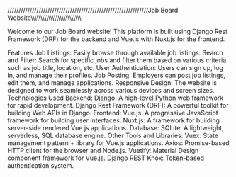 
///////////////////////////////////////////////////////////////Job Board Website\\\\\\\\\\\\\\\\\\\\\\\\\\\\\\\\\\\\\\\\\\\\\\\\\\\

Welcome to our Job Board website! This platform is built using Django Rest Framework (DRF) for the backend and Vue.js with Nuxt.js for the frontend.

Features
Job Listings: Easily browse through available job listings.
Search and Filter: Search for specific jobs and filter them based on various criteria such as job title, location, etc.
User Authentication: Users can sign up, log in, and manage their profiles.
Job Posting: Employers can post job listings, edit them, and manage applications.
Responsive Design: The website is designed to work seamlessly across various devices and screen sizes.
Technologies Used
Backend:
Django: A high-level Python web framework for rapid development.
Django Rest Framework (DRF): A powerful toolkit for building Web APIs in Django.
Frontend:
Vue.js: A progressive JavaScript framework for building user interfaces.
Nuxt.js: A framework for building server-side rendered Vue.js applications.
Database:
SQLite: A lightweight, serverless, SQL database engine.
Other Tools and Libraries:
Vuex: State management pattern + library for Vue.js applications.
Axios: Promise-based HTTP client for the browser and Node.js.
Vuetify: Material Design component framework for Vue.js.
Django REST Knox: Token-based authentication system.
